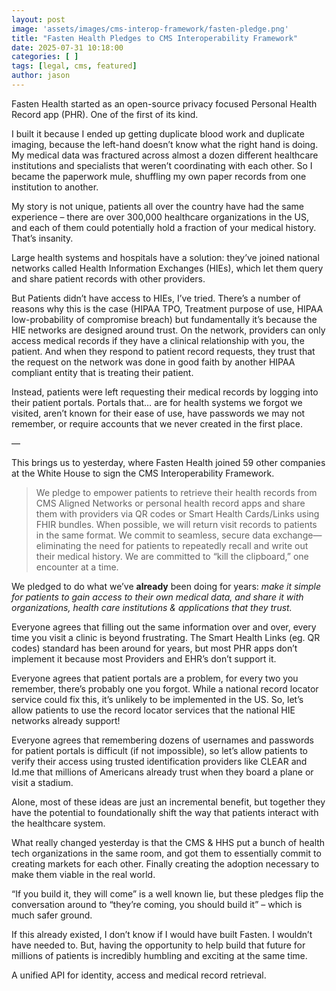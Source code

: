 ```yaml
---
layout: post
image: 'assets/images/cms-interop-framework/fasten-pledge.png'
title: "Fasten Health Pledges to CMS Interoperability Framework"
date: 2025-07-31 10:18:00
categories: [ ]
tags: [legal, cms, featured]
author: jason
---
```


Fasten Health started as an open-source privacy focused Personal Health Record app (PHR). One of the first of its kind.

I built it because I ended up getting duplicate blood work and duplicate imaging, because the left-hand doesn’t know what 
the right hand is doing. My medical data was fractured across almost a dozen different healthcare institutions and specialists
that weren’t coordinating with each other. So I became the paperwork mule, shuffling my own paper records from one institution
to another.

My story is not unique, patients all over the country have had the same experience – there are over 300,000 healthcare 
organizations in the US, and each of them could potentially hold a fraction of your medical history. That’s insanity.

Large health systems and hospitals have a solution: they’ve joined national networks called Health Information Exchanges 
(HIEs), which let them query and share patient records with other providers.

But Patients didn’t have access to HIEs, I’ve tried. There’s a number of reasons why this is the case (HIPAA TPO, Treatment 
purpose of use, HIPAA low-probability of compromise breach) but fundamentally it’s because the HIE networks are designed 
around trust. On the network, providers can only access medical records if they have a clinical relationship with you, the 
patient. And when they respond to patient record requests, they trust that the request on the network was done in good faith 
by another HIPAA compliant entity that is treating their patient.

Instead, patients were left requesting their medical records by logging into their patient portals. Portals that… are 
for health systems we forgot we visited, aren’t known for their ease of use, have passwords we may not remember, or require 
accounts that we never created in the first place.

—

This brings us to yesterday, where Fasten Health joined 59 other companies at the White House to sign the CMS Interoperability
Framework.

> We pledge to empower patients to retrieve their health records from CMS Aligned Networks or personal health record apps 
> and share them with providers via QR codes or Smart Health Cards/Links using FHIR bundles. When possible, we will 
> return visit records to patients in the same format. We commit to seamless, secure data exchange—eliminating the need 
> for patients to repeatedly recall and write out their medical history. We are committed to “kill the clipboard,” one 
> encounter at a time.

We pledged to do what we’ve **already** been doing for years: _make it simple for patients to gain access to their own medical 
data, and share it with organizations, health care institutions & applications that they trust._

Everyone agrees that filling out the same information over and over, every time you visit a clinic is beyond frustrating. 
The Smart Health Links (eg. QR codes) standard has been around for years, but most PHR apps don’t implement it because most 
Providers and EHR’s don’t support it.

Everyone agrees that patient portals are a problem, for every two you remember, there’s probably one you forgot. While a 
national record locator service could fix this, it’s unlikely to be implemented in the US. So, let’s allow patients to use 
the record locator services that the national HIE networks already support!

Everyone agrees that remembering dozens of usernames and passwords for patient portals is difficult (if not impossible), 
so let’s allow patients to verify their access using trusted identification providers like CLEAR and Id.me that millions of 
Americans already trust when they board a plane or visit a stadium.

Alone, most of these ideas are just an incremental benefit, but together they have the potential to foundationally shift 
the way that patients interact with the healthcare system.

What really changed yesterday is that the CMS & HHS put a bunch of health tech organizations in the same room, and got 
them to essentially commit to creating markets for each other. Finally creating the adoption necessary to make them viable 
in the real world.

“If you build it, they will come” is a well known lie, but these pledges flip the conversation around to “they’re coming, 
you should build it” – which is much safer ground.

If this already existed, I don’t know if I would have built Fasten. I wouldn’t have needed to.
But, having the opportunity to help build that future for millions of patients is incredibly humbling and exciting at the 
same time.

A unified API for identity, access and medical record retrieval.
